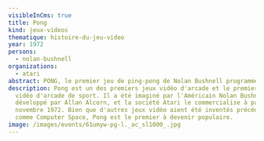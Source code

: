 ```yaml
---
visibleInCms: true
title: Pong
kind: jeux-videos
thematique: histoire-du-jeu-video
year: 1972
persons:
  - nolan-bushnell
organizations:
  - atari
abstract: PONG, le premier jeu de ping-pong de Nolan Bushnell programmé par Al Alcorn.
description: Pong est un des premiers jeux vidéo d'arcade et le premier jeu
  vidéo d'arcade de sport. Il a été imaginé par l'Américain Nolan Bushnell et
  développé par Allan Alcorn, et la société Atari le commercialise à partir de
  novembre 1972. Bien que d'autres jeux vidéo aient été inventés précédemment,
  comme Computer Space, Pong est le premier à devenir populaire.
image: /images/events/61umyw-pg-l._ac_sl1000_.jpg
---
```

